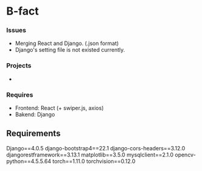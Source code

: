 # B-fact

### Issues
- Merging React and Django. (.json format)
- Django's setting file is not existed currently.

### Projects
-

### Requires
- Frontend: React (+ swiper.js, axios)
- Bakend: Django

## Requirements
Django==4.0.5
django-bootstrap4==22.1
django-cors-headers==3.12.0
djangorestframework==3.13.1
matplotlib==3.5.0
mysqlclient==2.1.0
opencv-python==4.5.5.64
torch==1.11.0
torchvision==0.12.0
